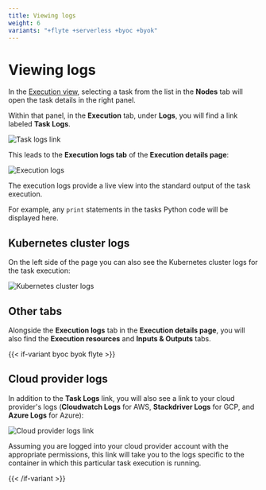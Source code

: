 ```yaml
---
title: Viewing logs
weight: 6
variants: "+flyte +serverless +byoc +byok"
---
```


# Viewing logs

In the [Execution view](../workflows/viewing-workflow-executions.md), selecting a task from the list in the **Nodes** tab will open the task details in the right panel.

Within that panel, in the **Execution** tab, under **Logs**, you will find a link labeled **Task Logs**.

![Task logs link](/_static/images/user-guide/core-concepts/tasks/viewing-logs/task-logs-link.png)

This leads to the **Execution logs tab** of the **Execution details page**:

![Execution logs](/_static/images/user-guide/core-concepts/tasks/viewing-logs/execution-logs.png)

The execution logs provide a live view into the standard output of the task execution.

For example, any `print` statements in the tasks Python code will be displayed here.

## Kubernetes cluster logs

On the left side of the page you can also see the Kubernetes cluster logs for the task execution:

![Kubernetes cluster logs](/_static/images/user-guide/core-concepts/tasks/viewing-logs/k8s-cluster-logs.png)

## Other tabs

Alongside the **Execution logs** tab in the **Execution details page**, you will also find the **Execution resources** and **Inputs & Outputs** tabs.

{{< if-variant byoc byok flyte >}}

## Cloud provider logs

In addition to the **Task Logs** link, you will also see a link to your cloud provider's logs (**Cloudwatch Logs** for AWS, **Stackdriver Logs** for GCP, and **Azure Logs** for Azure):

![Cloud provider logs link](/_static/images/user-guide/core-concepts/tasks/viewing-logs/cloud-provider-logs-link.png)

Assuming you are logged into your cloud provider account with the appropriate permissions, this link will take you to the logs specific to the container in which this particular task execution is running.

{{< /if-variant >}}

